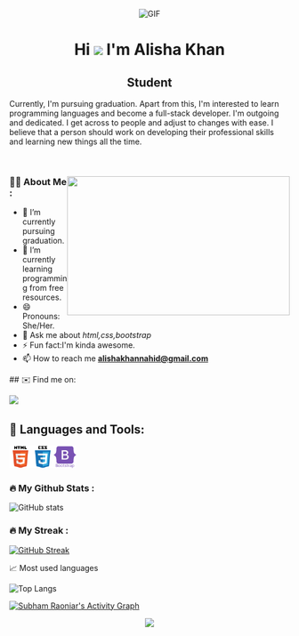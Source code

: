 <p align="center">
 <img  alt="GIF" src="https://github.com/arsentieva/arsentieva/blob/main/code.gif?raw=true" height="320" width="500px" />
 </p>


<h1 align="center"> Hi <img src="https://raw.githubusercontent.com/MartinHeinz/MartinHeinz/master/wave.gif" width="30px"> I'm Alisha Khan</h1>

<h2 align="center">Student</h2>

<div>
 

Currently, I'm pursuing graduation. Apart from this, I'm interested to learn programming languages and become a full-stack developer. I'm outgoing and dedicated. I get across to people and adjust to changes with ease. I believe that a person should work on developing their professional skills and learning new things all the time.

</div>
<br>


<div>
<img align="right"src="https://media2.giphy.com/media/L1R1tvI9svkIWwpVYr/giphy.gif?cid=790b7611ae0247a7fc36605155a13d7416e5c1ab29b18170&rid=giphy.gif&ct=g" width="400px" height="250px">

### :woman_technologist: About Me  :





- 🔭 I’m currently pursuing graduation.
- 🌱 I’m currently learning programming from free resources.
- 😄 Pronouns: She/Her.
-  💬 Ask me about *html,css,bootstrap*
- ⚡ Fun fact:I'm kinda awesome.
- 📫 How to reach me **alishakhannahid@gmail.com**

</div>



<div>
## ✉️ Find me on:
<p align="left">

<a href ="https://www.linkedin.com/in/alisha-khan-10a881245"/><img src="https://img.icons8.com/fluent/48/000000/linkedin.png"/></a>

</p>
</div>





## 🧰 Languages and Tools:
<p align="left">
 <a href="https://www.w3.org/html/" target="_blank" rel="noreferrer"> <img  align="left"src="https://raw.githubusercontent.com/devicons/devicon/master/icons/html5/html5-original-wordmark.svg" alt="html5" width="40" height="40"/> </a> </p>
 
 <a href="https://www.w3schools.com/css/" target="_blank" rel="noreferrer"> <img align="left" src="https://raw.githubusercontent.com/devicons/devicon/master/icons/css3/css3-original-wordmark.svg" alt="css3" width="40" height="40"/> </a>


<a href="https://getbootstrap.com" target="_blank" rel="noreferrer">
 <img  src="https://raw.githubusercontent.com/devicons/devicon/master/icons/bootstrap/bootstrap-plain-wordmark.svg" alt="bootstrap" width="40" height="40"/> </a> 
 </p>
 
 
 ### :fire: My Github Stats :
 
![GitHub stats](https://github-readme-stats.vercel.app/api?username=codewithalishakhan&show_icons=true&theme=tokyonight)


### :fire: My Streak :
[![GitHub Streak](https://github-readme-streak-stats.herokuapp.com?user=codewithalishakhan&show_icons=true&theme=tokyonight)](https://git.io/streak-stats)

📈  Most used languages

![Top Langs](https://github-readme-stats.vercel.app/api/top-langs/?username=codewithalishakhan&theme=tokyonight)



 


<a href="https://github.com/SubhamRaoniar28/github-readme-activity-graph"><img alt="Subham Raoniar's Activity Graph" src="https://activity-graph.herokuapp.com/graph?username=codewithalishakhan&bg_color=0D1117&color=5BCDEC&line=5BCDEC&point=FFFFFF&hide_border=true" /></a>

<p align= "center">
<img  src = "https://media0.giphy.com/media/KDDpcKigbfFpnejZs6/giphy.gif?cid=ecf05e47oy6f4zjs8g1qoiystc56cu7r9tb8a1fe76e05oty&rid=giphy.gif" width = 400px>
</p>













